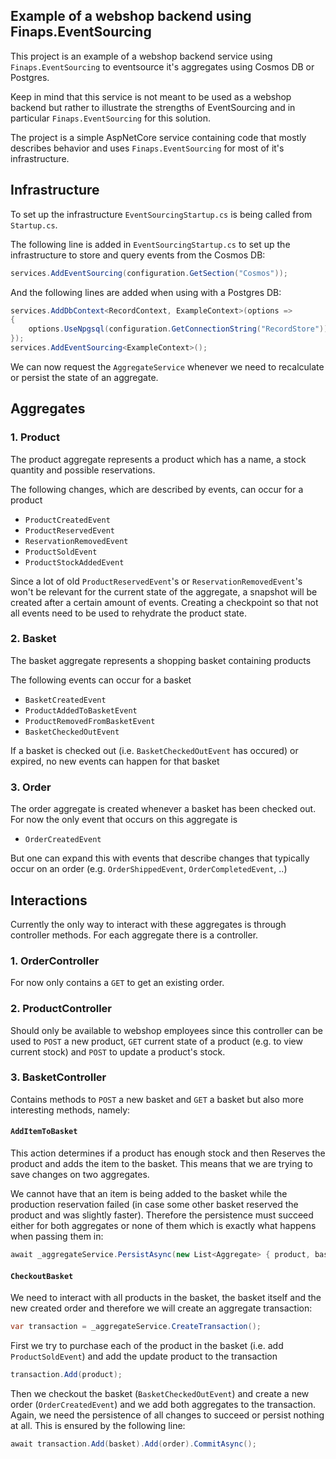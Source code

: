 Example of  a webshop backend using Finaps.EventSourcing
--------------------------

This project is an example of a webshop backend service using ```Finaps.EventSourcing``` to eventsource it's aggregates using Cosmos DB or Postgres.

Keep in mind that this service is not meant to be used as a webshop backend but rather to illustrate the strengths of EventSourcing and in particular ```Finaps.EventSourcing``` for this solution.

The project is a simple AspNetCore service containing code that mostly describes behavior and uses ```Finaps.EventSourcing``` for most of it's infrastructure.

Infrastructure
-------
To set up the infrastructure ``` EventSourcingStartup.cs ``` is being called from ``` Startup.cs ```.

The following line is added in ``` EventSourcingStartup.cs ``` to set up the infrastructure to store and query events from the Cosmos DB:
```c#
services.AddEventSourcing(configuration.GetSection("Cosmos"));
```
And the following lines are added when using with a Postgres DB:
```c#
services.AddDbContext<RecordContext, ExampleContext>(options =>
{
    options.UseNpgsql(configuration.GetConnectionString("RecordStore"));
});
services.AddEventSourcing<ExampleContext>();
```
We can now request the ```AggregateService``` whenever we need to recalculate or persist the state of an aggregate.

Aggregates
-------

### 1. Product

The product aggregate represents a product which has a name, a stock quantity and possible reservations.

The following changes, which are described by events, can occur for a product
- ```ProductCreatedEvent```
- ```ProductReservedEvent```
- ```ReservationRemovedEvent```
- ```ProductSoldEvent```
- ```ProductStockAddedEvent```

Since a lot of old ```ProductReservedEvent```'s or ```ReservationRemovedEvent```'s won't be relevant for the current state of the aggregate, a snapshot will be created after a certain amount of events.
Creating a checkpoint so that not all events need to be used to rehydrate the product state.

### 2. Basket

The basket aggregate represents a shopping basket containing products

The following events can occur for a basket
- ```BasketCreatedEvent```
- ```ProductAddedToBasketEvent```
- ```ProductRemovedFromBasketEvent```
- ```BasketCheckedOutEvent```

If a basket is checked out (i.e. ```BasketCheckedOutEvent``` has occured) or expired, no new events can happen for that basket

### 3. Order
The order aggregate is created whenever a basket has been checked out. For now the only event that occurs on this aggregate is
- ```OrderCreatedEvent```

But one can expand this with events that describe changes that typically occur on an order (e.g. ```OrderShippedEvent```, ```OrderCompletedEvent```, ..)

Interactions
-------
Currently the only way to interact with these aggregates is through controller methods. For each aggregate there is a controller.

### 1. OrderController
For now only contains a ```GET``` to get an existing order.
### 2. ProductController
Should only be available to webshop employees since this controller can be used to ```POST``` a new product, ```GET``` current state of a product (e.g. to view current stock) and ```POST``` to update a product's stock.
### 3. BasketController

Contains methods to ```POST``` a new basket and ```GET``` a basket but also more interesting methods, namely:
#### ```AddItemToBasket```
This action determines if a product has enough stock and then Reserves the product and adds the item to the basket. This means that we are trying to save changes on two aggregates.

We cannot have that an item is being added to the basket while the production reservation failed (in case some other basket reserved the product and was slightly faster).
Therefore the persistence must succeed either for both aggregates or none of them which is exactly what happens when passing them in:
```c#
await _aggregateService.PersistAsync(new List<Aggregate> { product, basket });
```

#### ```CheckoutBasket```
We need to interact with all products in the basket, the basket itself and the new created order and therefore we will create an aggregate transaction:
```c#
var transaction = _aggregateService.CreateTransaction();
```
First we try to purchase each of the product in the basket (i.e. add ```ProductSoldEvent```) and add the update product to the transaction
```c#
transaction.Add(product);
```
Then we checkout the basket (```BasketCheckedOutEvent```) and create a new order (```OrderCreatedEvent```) and we add both aggregates to the transaction.
Again, we need the persistence of all changes to succeed or persist nothing at all. This is ensured by the following line:
```c#
await transaction.Add(basket).Add(order).CommitAsync();
```